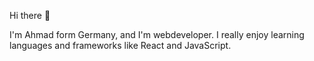 Hi there 👋

I'm Ahmad form Germany, and I'm webdeveloper. I really enjoy learning languages and frameworks like React and JavaScript. 


